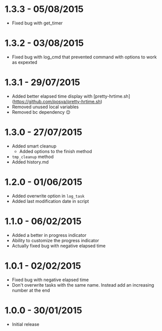 # 1.3.3 - 05/08/2015
* Fixed bug with get_timer

# 1.3.2 - 03/08/2015
* Fixed bug with log_cmd that prevented command with options to work as
    expexted

# 1.3.1 - 29/07/2015
* Added better elapsed time display with [pretty-hrtime.sh]
    (https://github.com/posva/pretty-hrtime.sh)
* Removed unused local variables
* Removed bc dependency :relieved:

# 1.3.0 - 27/07/2015
* Added smart cleanup
    * Added options to the finish method
* `tmp_cleanup` method
* Added history.md

# 1.2.0 - 01/06/2015
* Added overwrite option in `log_task`
* Added last modification date in script

# 1.1.0 - 06/02/2015
* Added a better in progress indicator
* Ability to customize the progress indicator
* Actually fixed bug with negative elapsed time

# 1.0.1 - 02/02/2015
* Fixed bug with negative elapsed time
* Don't overwrite tasks with the same name. Instead add an increasing number at
    the end

# 1.0.0 - 30/01/2015
* Initial release
